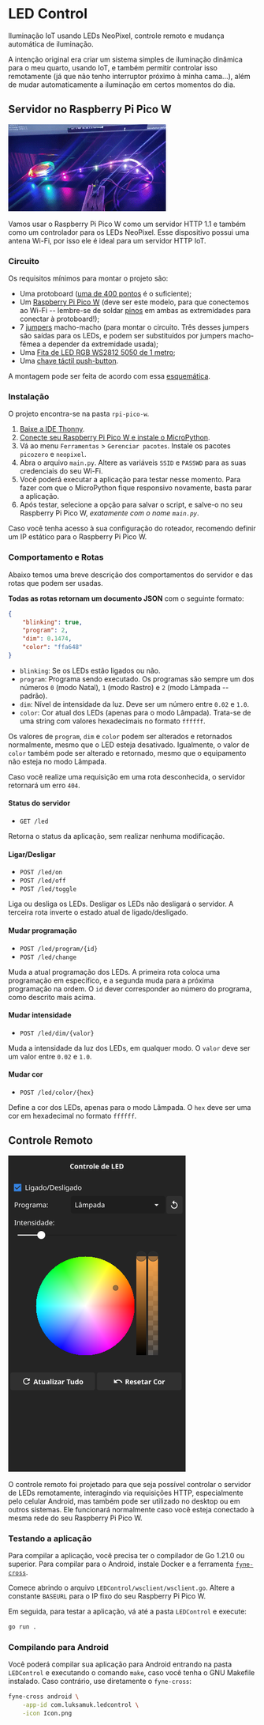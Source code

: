 # LED Control

Iluminação IoT usando LEDs NeoPixel, controle remoto e mudança automática de iluminação.

A intenção original era criar um sistema simples de iluminação dinâmica para o meu quarto, usando IoT, e também permitir controlar isso remotamente (já que não tenho interruptor próximo à minha cama...), além de mudar automaticamente a iluminação em certos momentos do dia.

## Servidor no Raspberry Pi Pico W

![Exemplo do circuito de LEDs em execução](./img/neopixel2.gif)

Vamos usar o Raspberry Pi Pico W como um servidor HTTP 1.1 e também como um controlador para os LEDs NeoPixel. Esse dispositivo possui uma antena Wi-Fi, por isso ele é ideal para um servidor HTTP IoT.

### Circuito

Os requisitos mínimos para montar o projeto são:

- Uma protoboard ([uma de 400 pontos](https://www.makerhero.com/produto/protoboard-400-pontos/) é o suficiente);
- Um [Raspberry Pi Pico W](https://www.makerhero.com/produto/raspberry-pi-pico-w/) (deve ser este modelo, para que conectemos ao Wi-Fi -- lembre-se de soldar [pinos](https://www.makerhero.com/produto/barra-de-pinos-1x40-torneada-180-graus/) em ambas as extremidades para conectar à protoboard!);
- 7 [jumpers](https://www.makerhero.com/produto/kit-jumpers-10cm-x120-unidades/) macho-macho (para montar o circuito. Três desses jumpers são saídas para os LEDs, e podem ser substituídos por jumpers macho-fêmea a depender da extremidade usada);
- Uma [Fita de LED RGB WS2812 5050 de 1 metro](https://www.makerhero.com/produto/fita-de-led-rgb-ws2812-5050-1m/);
- Uma [chave táctil push-button](https://www.makerhero.com/produto/chave-tactil-push-button/).

A montagem pode ser feita de acordo com essa [esquemática](./img/breadboard.png).

### Instalação

O projeto encontra-se na pasta `rpi-pico-w`.

1. [Baixe a IDE Thonny](https://thonny.org/).
2. [Conecte seu Raspberry Pi Pico W e instale o MicroPython](https://projects.raspberrypi.org/en/projects/get-started-pico-w/1).
2. Vá ao menu `Ferramentas` > `Gerenciar pacotes`. Instale os pacotes `picozero` e `neopixel`.
3. Abra o arquivo `main.py`. Altere as variáveis `SSID` e `PASSWD` para as suas credenciais do seu Wi-Fi.
4. Você poderá executar a aplicação para testar nesse momento. Para fazer com que o MicroPython fique responsivo novamente, basta parar a aplicação.
5. Após testar, selecione a opção para salvar o script, e salve-o no seu Raspberry Pi Pico W, *exatamente com o nome `main.py`*.

Caso você tenha acesso à sua configuração do roteador, recomendo definir um IP estático para o Raspberry Pi Pico W.

### Comportamento e Rotas

Abaixo temos uma breve descrição dos comportamentos do servidor e das rotas que podem ser usadas.

**Todas as rotas retornam um documento JSON** com o seguinte formato:

```json
{
    "blinking": true,
    "program": 2,
    "dim": 0.1474,
    "color": "ffa648"
}
```

- `blinking`: Se os LEDs estão ligados ou não.
- `program`: Programa sendo executado. Os programas são sempre um dos números `0` (modo Natal), `1` (modo Rastro) e `2` (modo Lâmpada -- padrão).
- `dim`: Nível de intensidade da luz. Deve ser um número entre `0.02` e `1.0`.
- `color`: Cor atual dos LEDs (apenas para o modo Lâmpada). Trata-se de uma string com valores hexadecimais no formato `ffffff`.

Os valores de `program`, `dim` e `color` podem ser alterados e retornados normalmente, mesmo que o LED esteja desativado. Igualmente, o valor de `color` também pode ser alterado e retornado, mesmo que o equipamento não esteja no modo Lâmpada.

Caso você realize uma requisição em uma rota desconhecida, o servidor retornará um erro `404`.

#### Status do servidor

- `GET /led`

Retorna o status da aplicação, sem realizar nenhuma modificação.

#### Ligar/Desligar

- `POST /led/on`
- `POST /led/off`
- `POST /led/toggle`

Liga ou desliga os LEDs. Desligar os LEDs não desligará o servidor. A terceira rota inverte o estado atual de ligado/desligado.

#### Mudar programação

- `POST /led/program/{id}`
- `POST /led/change`

Muda a atual programação dos LEDs. A primeira rota coloca uma programação em específico, e a segunda muda para a próxima programação na ordem. O `id` dever corresponder ao número do programa, como descrito mais acima.

#### Mudar intensidade

- `POST /led/dim/{valor}`

Muda a intensidade da luz dos LEDs, em qualquer modo. O `valor` deve ser um valor entre `0.02` e `1.0`.

#### Mudar cor

- `POST /led/color/{hex}`

Define a cor dos LEDs, apenas para o modo Lâmpada. O `hex` deve ser uma cor em hexadecimal no formato `ffffff`.

## Controle Remoto

![Controle remoto para o servidor HTTP](./img/controle.png)

O controle remoto foi projetado para que seja possível controlar o servidor de LEDs remotamente, interagindo via requisições HTTP, especialmente pelo celular Android, mas também pode ser utilizado no desktop ou em outros sistemas. Ele funcionará normalmente caso você esteja conectado à mesma rede do seu Raspberry Pi Pico W.

### Testando a aplicação

Para compilar a aplicação, você precisa ter o compilador de Go 1.21.0 ou superior. Para compilar para o Android, instale Docker e a ferramenta [`fyne-cross`](https://github.com/fyne-io/fyne-cross).

Comece abrindo o arquivo `LEDControl/wsclient/wsclient.go`. Altere a constante `BASEURL` para o IP fixo do seu Raspberry Pi Pico W.

Em seguida, para testar a aplicação, vá até a pasta `LEDControl` e execute:

```bash
go run .
```

### Compilando para Android

Você poderá compilar sua aplicação para Android entrando na pasta `LEDControl` e executando o comando `make`, caso você tenha o GNU Makefile instalado. Caso contrário, use diretamente o `fyne-cross`:

```bash
fyne-cross android \
    -app-id com.luksamuk.ledcontrol \
    -icon Icon.png
```

